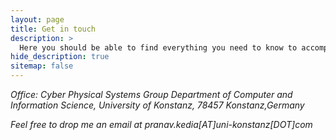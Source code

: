 ```yaml
---
layout: page
title: Get in touch
description: >
  Here you should be able to find everything you need to know to accomplish the most common tasks when blogging with Hydejack.
hide_description: true
sitemap: false
---
```

<body>
<p align="left"> <i>Office: Cyber Physical Systems Group
Department of Computer and Information Science,
University of Konstanz,
78457 Konstanz,Germany </i></p>
<p align="left"> <i>Feel free to drop me an email at pranav.kedia[AT]uni-konstanz[DOT]com  </i></p>


</body>
